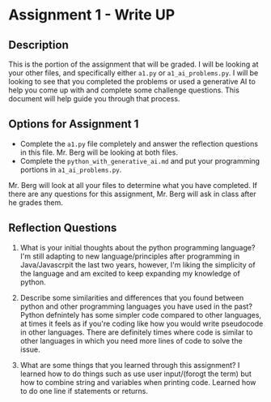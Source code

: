 # Assignment 1 - Write UP

## Description
This is the portion of the assignment that will be graded.  I will be looking at your other files, and specifically either `a1.py` or `a1_ai_problems.py`.  I will be looking to see that you completed the problems or used a generative AI to help you come up with and complete some challenge questions.  This document will help guide you through that process.

## Options for Assignment 1
- Complete the `a1.py` file completely and answer the reflection questions in this file.  Mr. Berg will be looking at both files.
- Complete the `python_with_generative_ai.md` and put your programming portions in `a1_ai_problems.py`.

Mr. Berg will look at all your files to determine what you have completed.  If there are any questions for this assignment, Mr. Berg will ask in class after he grades them.


## Reflection Questions

1. What is your initial thoughts about the python programming language?
I'm still adapting to new language/principles after programming in Java/Javascrpit the last two years, however, I'm liking the simplicity of the language and am excited to keep expanding my knowledge of python.


2. Describe some similarities and differences that you found between python and other programming languages you have used in the past?
Python defnintely has some simpler code compared to other languages, at times it feels as if you're coding like how you would write pseudocode in other languages. There are definitely times where code is similar to other languages in which you need more lines of code to solve the issue.


3. What are some things that you learned through this assignment?
I learned how to do things such as use user input/(forogt the term) but how to combine string and variables when printing code. Learned how to do one line if statements or returns.